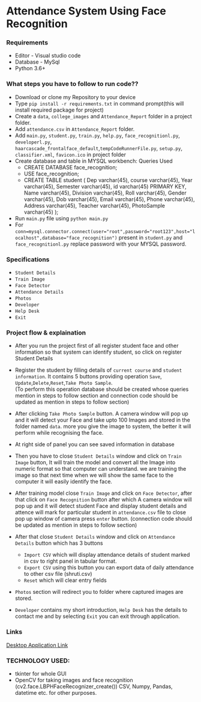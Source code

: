 
#  Attendance System Using Face Recognition

### Requirements
- Editor - Visual studio code
- Database - MySql
- Python 3.6+ 


### What steps you have to follow to run code??
- Download or clone my Repository to your device
- Type `pip install -r requirements.txt` in command prompt(this will install required package for project)
- Create a `data`, `college_images` and `Attendance_Report` folder in a project folder.
- Add `attendance.csv` in `Attendance_Report` folder.
- Add `main.py`, `student.py`, `train.py`, `help.py`, `face_recognitionl.py`, `developerl.py`, `haarcascade_frontalface_default`,`tempCodeRunnerFile.py`, `setup.py`, `classifier.xml`, `favicon.ico` in project folder
- Create database and table in MYSQL workbench:
  Queries Used 
  - CREATE DATABASE face_recognition;
  - USE face_recognition;
  - CREATE TABLE student
    (
        Dep varchar(45),
        course varchar(45),
        Year varchar(45),
        Semester varchar(45),
        id varchar(45) PRIMARY KEY,
        Name varchar(45),
        Division varchar(45),
        Roll varchar(45),
        Gender varchar(45),
        Dob varchar(45),
        Email varchar(45),
        Phone varchar(45),
        Address varchar(45),
        Teacher varchar(45),
        PhotoSample varchar(45)
    );
- Run `main.py` file using `python main.py`
- For `conn=mysql.connector.connect(user="root",password="root123",host="localhost",database="face_recognition")`
  present in `student.py` and `face_recognitionl.py` replace password with your MYSQL password.  
   
### Specifications
- `Student Details` 
- `Train Image` 
- `Face Detector`
- `Attendance Details`
- `Photos`
- `Developer`
- `Help Desk`
- `Exit` 

### Project flow & explaination

- After you run the project first of all register student face and other information so that system can identify student, so click on register Student Details
- Register the student by filling details of `current course` and `student information`. It contains 5 buttons providing operation
  `Save`, `Update`,`Delete`,`Reset`,`Take Photo Sample`.  
  (To perform this operation database should be created whose queries mention in steps to follow section and connection code should be updated as mention in steps to follow section)

- After clicking `Take Photo Sample` button. A camera window will pop up and it will detect your Face and take upto 100 Images and stored in the folder named `data`. more you give the image to system, the better it will perform while recognising the face.

- At right side of panel you can see saved information in database 

- Then you have to close `Student Details` window and click on `Train Image` button, It will train the model and convert all the Image into numeric format so that computer can understand. we are training the image so that next time when we will show the same face to the computer it will easily identify the face.
   
- After training model close `Train Image` and click on `Face Detector`, after that click on `Face Recognition` button after which A camera window will pop up and it will detect student Face and display student details and attence will mark for particular student in `attendance.csv` file
  to close pop up window of camera press `enter` button.
  (connection code should be updated as mention in steps to follow section)

- After that close `Student Details` window and click on `Attendance Details` button which has 3 buttons 
  - `Import CSV` which will display attendance details of student marked in csv to right panel in tabular format.
  - `Export CSV` using this button you can export data of daily attendance to other csv file (shruti.csv)
  - `Reset` which will clear entry fields 

- `Photos` section will redirect you to folder where captured images are stored.

- `Developer` contains my short introduction, 
   `Help Desk` has the details to contact me and by selecting `Exit` you can exit through application.

### Links

[Desktop Application Link](https://drive.google.com/drive/folders/17bkaevr7t6f91EAtZG-fFj78Kpe-2s-H?usp=sharing)

### TECHNOLOGY USED:

- tkinter for whole GUI
- OpenCV for taking images and face recognition (cv2.face.LBPHFaceRecognizer_create())
  CSV, Numpy, Pandas, datetime etc. for other purposes.
 

